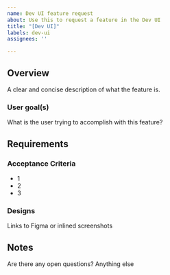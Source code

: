 ```yaml
---
name: Dev UI feature request
about: Use this to request a feature in the Dev UI
title: "[Dev UI]"
labels: dev-ui
assignees: ''

---
```


## Overview
A clear and concise description of what the feature is.

### User goal(s)
What is the user trying to accomplish with this feature?

## Requirements
### Acceptance Criteria
- 1
- 2
- 3

### Designs

Links to Figma or inlined screenshots

## Notes

Are there any open questions? Anything else

